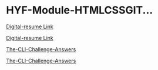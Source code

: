 # HYF-Module-HTMLCSSGIT...

[Digital-resume Link](https://mans-a20.github.io/HYF-Module-HTMLCSSGIT/week1/Digital-resume/index.html)

[Digital-resume Link](https://mans-a20.github.io/HYF-Module-HTMLCSSGIT/week1/Digital-resume/index.html "Digital Resume")


[The-CLI-Challenge-Answers](https://github.com/mans-a20/HYF-Module-HTMLCSSGIT/blob/main/week1/CLI-questions/The-CLI-challenge.txt)

[The-CLI-Challenge-Answers](https://github.com/mans-a20/HYF-Module-HTMLCSSGIT/blob/main/week1/CLI-questions/The-CLI-challenge.txt "CLI-Answers")
